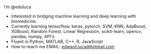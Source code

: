 I’m @eduluca
- Interested in bridging machine learning and deep learning with biomedicine. 
- Currently learning tensorflow, keras, pytorch, SVM, KNN, AdaBoost, XGBoost, Random Forest, Linear Regression, scikit-learn, opencv, pandas, numpy, API's
- Fluent in Python, MATLAB, C++, R, JavaScript
- How to reach me
EMAIL: edward.luca@hotmail.com


